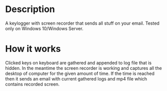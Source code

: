 # Description
A keylogger with screen recorder that sends all stuff on your email. Tested only on Windows 10/Windows Server.

# How it works
Clicked keys on keyboard are gathered and appended to log file that is hidden. In the meantime the screen recorder is working and captures all the desktop of computer for the given amount of time. If the time is reached then it sends an email with current gathered logs and mp4 file which contains recorded screen.
